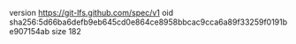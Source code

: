 version https://git-lfs.github.com/spec/v1
oid sha256:5d66ba6defb9eb645cd0e864ce8958bbcac9cca6a89f33259f0191be907154ab
size 182
